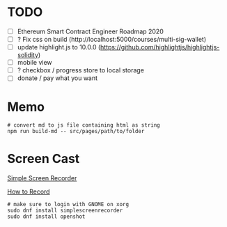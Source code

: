 # TODO

- [ ] Ethereum Smart Contract Engineer Roadmap 2020
- [ ] ? Fix css on build (http://localhost:5000/courses/multi-sig-wallet)
- [ ] update highlight.js to 10.0.0 (https://github.com/highlightjs/highlightjs-solidity)
- [ ] mobile view
- [ ] ? checkbox / progress store to local storage
- [ ] donate / pay what you want

# Memo

```shell
# convert md to js file containing html as string
npm run build-md -- src/pages/path/to/folder
```

# Screen Cast

[Simple Screen Recorder](https://www.maartenbaert.be/simplescreenrecorder/)

[How to Record](https://www.youtube.com/watch?v=THdFlInRO0o)

```shell
# make sure to login with GNOME on xorg
sudo dnf install simplescreenrecorder
sudo dnf install openshot
```
